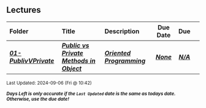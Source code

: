 ## Lectures

| Folder | Title | Description | Due Date | Due |  |
|:------|:------|:------|:-----:|:-----:|-----|
| ***<a href="https://github.com/rugbyprof/2143-Object-Oriented-Programming/tree/master/Lectures/01-PublivVPrivate">01-PublivVPrivate</a>*** | ***<a href="https://github.com/rugbyprof/2143-Object-Oriented-Programming/tree/master/Lectures/01-PublivVPrivate"> Public vs Private Methods in Object</a>*** | ***<a href="https://github.com/rugbyprof/2143-Object-Oriented-Programming/tree/master/Lectures/01-PublivVPrivate">Oriented Programming</a>*** | ***<a href="https://github.com/rugbyprof/2143-Object-Oriented-Programming/tree/master/Lectures/01-PublivVPrivate">None</a>*** | ***<a href="https://github.com/rugbyprof/2143-Object-Oriented-Programming/tree/master/Lectures/01-PublivVPrivate">N/A</a>*** |  |

<sup>Last Updated: 2024-09-06 (Fri @ 10:42)</sup> 

<sup>***Days Left is only accurate if the `Last Updated` date is the same as todays date. Otherwise, use the due date!***</sup> 